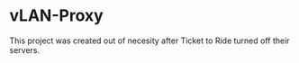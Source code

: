 # vLAN-Proxy
This project was created out of necesity after Ticket to Ride turned off their servers.
